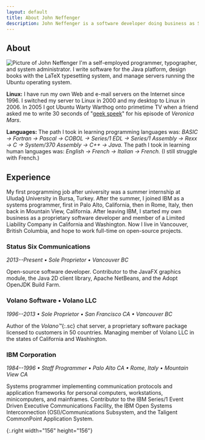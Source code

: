```yaml
---
layout: default
title: About John Neffenger
description: John Neffenger is a software developer doing business as Status Six Communications in Vancouver BC.
---
```


## About

![][jgneff]
I'm a self-employed programmer, typographer, and system administrator.
I write software for the Java platform, design books with the LaTeX typesetting system, and manage servers running the Ubuntu operating system.

**Linux:**
I have run my own Web and e-mail servers on the Internet since 1996.
I switched my server to Linux in 2000 and my desktop to Linux in 2006.
In 2005 I got Ubuntu Warty Warthog onto primetime TV when a friend asked me to write 30 seconds of "[geek speek][clip]" for his episode of *Veronica Mars*.

**Languages:**
The path I took in learning programming languages was: *BASIC → Fortran → Pascal → COBOL → Series/1 EDL → Series/1 Assembly → Rexx → C → System/370 Assembly → C++ → Java.*
The path I took in learning human languages was: *English → French → Italian → French.*
(I still struggle with French.)

## Experience

My first programming job after university was a summer internship at Uludağ University in Bursa, Turkey.
After the summer, I joined IBM as a systems programmer, first in Palo Alto, California, then in Rome, Italy, then back in Mountain View, California.
After leaving IBM, I started my own business as a proprietary software developer and member of a Limited Liability Company in California and Washington.
Now I live in Vancouver, British Columbia, and hope to work full-time on open-source projects.

### Status Six Communications

*2013--Present • Sole Proprietor • Vancouver BC*

Open-source software developer.
Contributor to the JavaFX graphics module, the Java 2D client library, Apache NetBeans, and the Adopt OpenJDK Build Farm.

### Volano Software • Volano LLC

*1996--2013 • Sole Proprietor • San Francisco CA • Vancouver BC*

Author of the *Volano™*{:.sc} chat server, a proprietary software package licensed to customers in 50 countries.
Managing member of Volano LLC in the states of California and Washington.

### IBM Corporation

*1984--1996 • Staff Programmer • Palo Alto CA • Rome, Italy • Mountain View CA*

Systems programmer implementing communication protocols and application frameworks for personal computers, workstations, minicomputers, and mainframes.
Contributor to the IBM Series/1 Event Driven Executive Communications Facility, the IBM Open Systems Interconnection (OSI)/Communications Subsystem, and the Taligent CommonPoint Application System.

[clip]: https://youtu.be/GS9wdD-9EYU "&ldquo;Weapons of Class Destruction&rdquo; by Jed Seidel (Season 1, Episode 18)"

[jgneff]: images/jgneff.jpg "Picture of John Neffenger"
{:.right width="156" height="156"}

